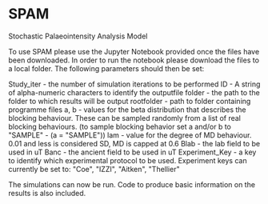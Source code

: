 # SPAM
Stochastic Palaeointensity Analysis Model

To use SPAM please use the Jupyter Notebook provided once the files have been downloaded.
In order to run the notebook please download the files to a local folder.  The following parameters should then be set:

Study_iter - the number of simulation iterations to be performed
ID - A string of alpha-numeric characters to identify the outputfile
folder - the path to the folder to which results will be output
rootfolder - path to folder containing programme files
a, b - values for the beta distribution that describes the blocking behaviour.  These can be sampled randomly from a list of real blocking behaviours.
 (to sample blocking behavior set a and/or b to "SAMPLE" - (a = "SAMPLE"))
lam - value for the degree of MD behaviour.  0.01 and less is considered SD, MD is capped at 0.6
Blab - the lab field to be used in uT
Banc - the ancient field to be used in uT
Experiment_Key - a key to identify which experimental protocol to be used. Experiment keys can currently be set to: "Coe", "IZZI", "Aitken", "Thellier"

The simulations can now be run.
Code to produce basic information on the results is also included.
